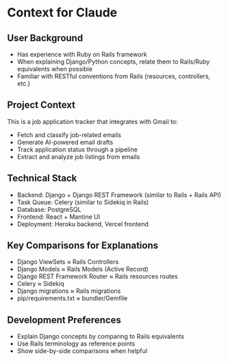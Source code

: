 # Context for Claude

## User Background
- Has experience with Ruby on Rails framework
- When explaining Django/Python concepts, relate them to Rails/Ruby equivalents when possible
- Familiar with RESTful conventions from Rails (resources, controllers, etc.)

## Project Context
This is a job application tracker that integrates with Gmail to:
- Fetch and classify job-related emails
- Generate AI-powered email drafts
- Track application status through a pipeline
- Extract and analyze job listings from emails

## Technical Stack
- Backend: Django + Django REST Framework (similar to Rails + Rails API)
- Task Queue: Celery (similar to Sidekiq in Rails)
- Database: PostgreSQL
- Frontend: React + Mantine UI
- Deployment: Heroku backend, Vercel frontend

## Key Comparisons for Explanations
- Django ViewSets ≈ Rails Controllers
- Django Models ≈ Rails Models (Active Record)
- Django REST Framework Router ≈ Rails resources routes
- Celery ≈ Sidekiq
- Django migrations ≈ Rails migrations
- pip/requirements.txt ≈ bundler/Gemfile

## Development Preferences
- Explain Django concepts by comparing to Rails equivalents
- Use Rails terminology as reference points
- Show side-by-side comparisons when helpful